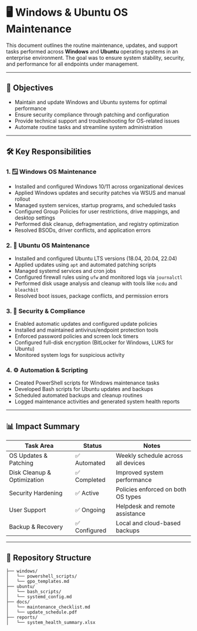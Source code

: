 # 🖥️ Windows & Ubuntu OS Maintenance

This document outlines the routine maintenance, updates, and support tasks performed across **Windows** and **Ubuntu** operating systems in an enterprise environment. The goal was to ensure system stability, security, and performance for all endpoints under management.

---

## 🎯 Objectives

- Maintain and update Windows and Ubuntu systems for optimal performance
- Ensure security compliance through patching and configuration
- Provide technical support and troubleshooting for OS-related issues
- Automate routine tasks and streamline system administration

---

## 🛠️ Key Responsibilities

### 1. 🪟 Windows OS Maintenance

- Installed and configured Windows 10/11 across organizational devices
- Applied Windows updates and security patches via WSUS and manual rollout
- Managed system services, startup programs, and scheduled tasks
- Configured Group Policies for user restrictions, drive mappings, and desktop settings
- Performed disk cleanup, defragmentation, and registry optimization
- Resolved BSODs, driver conflicts, and application errors

### 2. 🐧 Ubuntu OS Maintenance

- Installed and configured Ubuntu LTS versions (18.04, 20.04, 22.04)
- Applied updates using `apt` and automated patching scripts
- Managed systemd services and cron jobs
- Configured firewall rules using `ufw` and monitored logs via `journalctl`
- Performed disk usage analysis and cleanup with tools like `ncdu` and `bleachbit`
- Resolved boot issues, package conflicts, and permission errors

### 3. 🔐 Security & Compliance

- Enabled automatic updates and configured update policies
- Installed and maintained antivirus/endpoint protection tools
- Enforced password policies and screen lock timers
- Configured full-disk encryption (BitLocker for Windows, LUKS for Ubuntu)
- Monitored system logs for suspicious activity

### 4. ⚙️ Automation & Scripting

- Created PowerShell scripts for Windows maintenance tasks
- Developed Bash scripts for Ubuntu updates and backups
- Scheduled automated backups and cleanup routines
- Logged maintenance activities and generated system health reports

---

## 📊 Impact Summary

| Task Area                  | Status       | Notes                          |
|---------------------------|--------------|--------------------------------|
| OS Updates & Patching     | ✅ Automated | Weekly schedule across all devices |
| Disk Cleanup & Optimization| ✅ Completed | Improved system performance    |
| Security Hardening        | ✅ Active    | Policies enforced on both OS types |
| User Support              | ✅ Ongoing   | Helpdesk and remote assistance |
| Backup & Recovery         | ✅ Configured| Local and cloud-based backups  |

---

## 📁 Repository Structure

```plaintext
├── windows/
│   └── powershell_scripts/
│   └── gpo_templates.md
├── ubuntu/
│   └── bash_scripts/
│   └── systemd_config.md
├── docs/
│   └── maintenance_checklist.md
│   └── update_schedule.pdf
├── reports/
│   └── system_health_summary.xlsx

